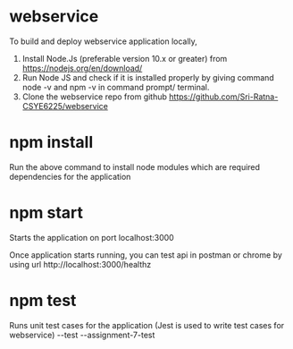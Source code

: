 # webservice 

To build and deploy webservice application locally,

1. Install Node.Js (preferable version 10.x or greater) from https://nodejs.org/en/download/
2. Run Node JS and check if it is installed properly by giving command node -v and npm -v in command prompt/ terminal.
3. Clone the webservice repo from github https://github.com/Sri-Ratna-CSYE6225/webservice

# npm install
Run the above command to install node modules which are required dependencies for the application

# npm start
Starts the application on port localhost:3000

Once application starts running, you can test api in postman or chrome by using url http://localhost:3000/healthz

# npm test
Runs unit test cases for the application
(Jest is used to write test cases for webservice)
--test
--assignment-7-test
